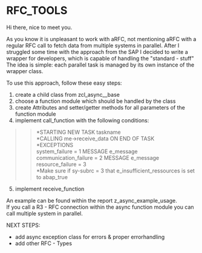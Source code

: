 # RFC_TOOLS

Hi there, nice to meet you.

As you know it is unpleasant to work with aRFC, not mentioning aRFC with a regular RFC call to fetch data from multiple systems in parallel.
After I struggled some time with the approach from the SAP I decided to write a wrapper for developers, which is capable of handling the "standard - stuff"
The idea is simple: each parallel task is managed by its own instance of the wrapper class.

To use this approach, follow these easy steps:
1. create a child class from zcl_async__base
2. choose a function module which should be handled by the class
3. create Attributes and setter/getter methods for all parameters of the function module
4. implement call_function with the following conditions:  
>>*STARTING NEW TASK taskname  
>>*CALLING me->receive_data ON END OF TASK  
>>*EXCEPTIONS  
>>     system_failure        = 1  MESSAGE e_message  
>>     communication_failure = 2  MESSAGE e_message  
>>     resource_failure      = 3  
>>*Make sure if sy-subrc = 3 that e_insufficient_ressources is set to abap_true
5. implement receive_function  
  
An example can be found within the report z_async_example_usage.  
If you call a R3 - RFC connection within the async function module you can call multiple system in parallel.  
  
NEXT STEPS:  
* add async exception class for errors & proper errorhandling
* add other RFC - Types
